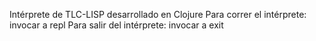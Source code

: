 Intérprete de TLC-LISP desarrollado en Clojure
Para correr el intérprete: invocar a repl
Para salir del intérprete: invocar a exit
